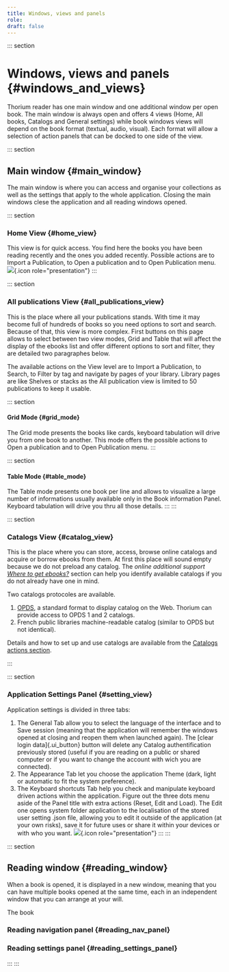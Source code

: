 ```yaml
---
title: Windows, views and panels
role:
draft: false
---
```


::: section
# Windows, views and panels {#windows_and_views}

Thorium reader has one main window and one additional window per open
book. The main window is always open and offers 4 views (Home, All
books, Catalogs and General settings) while book windows views will
depend on the book format (textual, audio, visual). Each format will
allow a selection of action panels that can be docked to one side of the
view.

::: section
## Main window {#main_window}

The main window is where you can access and organise your collections as
well as the settings that apply to the whole application. Closing the
main windows clese the application and all reading windows opened.

::: section
### Home View {#home_view}

This view is for quick access. You find here the books you have been
reading recently and the ones you added recently. Possible actions are
to Import a Publication, to Open a publication and to Open Publication
menu. ![](../../resources/images/local_en/th3_main_window_home.png){.icon
role="presentation"}
:::

::: section
### All publications View {#all_publications_view}

This is the place where all your publications stands. With time it may
become full of hundreds of books so you need options to sort and search.
Because of that, this view is more complex. First buttons on this page
allows to select between two view modes, Grid and Table that will affect
the display of the ebooks list and offer different options to sort and
filter, they are detailed two paragraphes below.

The available actions on the View level are to Import a Publication, to
Search, to Filter by tag and navigate by pages of your library. Library
pages are like Shelves or stacks as the All publication view is limited
to 50 publications to keep it usable.

::: section
#### Grid Mode {#grid_mode}

The Grid mode presents the books like cards, keyboard tabulation will
drive you from one book to another. This mode offers the possible
actions to Open a publication and to Open Publication menu.
:::

::: section
#### Table Mode {#table_mode}

The Table mode presents one book per line and allows to visualize a
large number of informations usually available only in the Book
information Panel. Keyboard tabulation will drive you thru all those
details.
:::
:::

::: section
### Catalogs View {#catalog_view}

This is the place where you can store, access, browse online catalogs
and acquire or borrow ebooks from them. At first this place will sound
empty because we do not preload any catalog. The *online additional
support [Where to get
ebooks?](https://thorium.edrlab.org/th3/get_ebooks/)* section can help
you identify available catalogs if you do not already have one in mind.

Two catalogs protocoles are available.

1.  [OPDS](https://opds.io/), a standard format to display catalog on
    the Web. Thorium can provide access to OPDS 1 and 2 catalogs.
2.  French public libraries machine-readable catalog (similar to OPDS
    but not identical).

Details and how to set up and use catalogs are available from the
[Catalogs actions section]().

:::

::: section
### Application Settings Panel {#setting_view}

Application settings is divided in three tabs:

1.  The General Tab allow you to select the language of the interface
    and to Save session (meaning that the application will remember the
    windows opened at closing and reopen them when launched again). The
    [clear login data]{.ui_button} button will delete any Catalog
    authentification previously stored (useful if you are reading on a
    public or shared computer or if you want to change the account with
    wich you are connected).
2.  The Appearance Tab let you choose the application Theme (dark, light
    or automatic to fit the system preference).
3.  The Keyboard shortcuts Tab help you check and manipulate keyboard
    driven actions within the application. Figure out the three dots
    menu aside of the Panel title with extra actions (Reset, Edit and
    Load). The Edit one opens system folder application to the
    localisation of the stored user setting .json file, allowing you to
    edit it outside of the application (at your own risks), save it for
    future uses or share it within your devices or with who you want.
    ![](../../resources/images/local_en/th3_main_settings_keys_context.png){.icon
    role="presentation"}
:::
:::

::: section
## Reading window {#reading_window}

When a book is opened, it is displayed in a new window, meaning that you
can have multiple books opened at the same time, each in an independent
window that you can arrange at your will.

The book

### Reading navigation panel {#reading_nav_panel}

### Reading settings panel {#reading_settings_panel}
:::
:::

